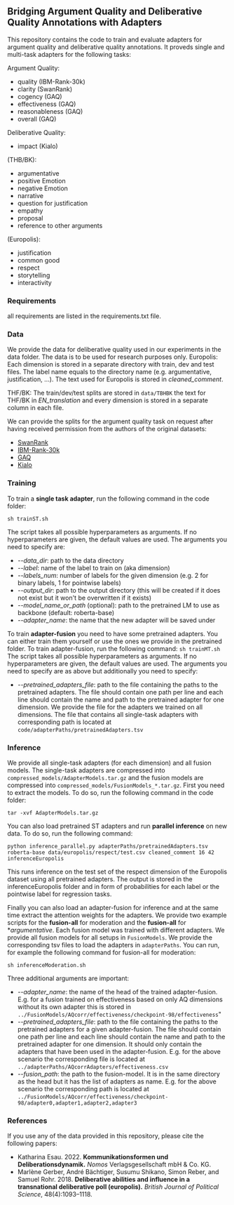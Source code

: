 ## Bridging Argument Quality and Deliberative Quality Annotations with Adapters

This repository contains the code to train and evaluate adapters for argument quality and deliberative quality annotations.
It proveds single and multi-task adapters for the following tasks:

Argument Quality:
- quality (IBM-Rank-30k)
- clarity (SwanRank)
- cogency (GAQ)
- effectiveness (GAQ)
- reasonableness (GAQ)
- overall (GAQ)

Deliberative Quality:
- impact (Kialo)

(THB/BK):
- argumentative
- positive Emotion
- negative Emotion
- narrative
- question for justification
- empathy
- proposal
- reference to other arguments

(Europolis):
- justification
- common good
- respect
- storytelling
- interactivity

### Requirements
all requirements are listed in the requirements.txt file.

### Data
We provide the data for deliberative quality used in our experiments in the data folder. The data is to be used for research purposes only.
Europolis:
Each dimension is stored in a separate directory with
train, dev and test files. The label name equals to the directory name (e.g. argumentative, justification, ...).
The text used for Europolis is stored in *cleaned_comment*.

THF/BK:
The train/dev/test splits are stored in ````data/TBHBK````
the text for THF/BK in *EN_translation* and every dimension is stored in a separate column in each file.

We can provide the splits for the argument quality task on request after having received permission from the authors of the original datasets:
- [SwanRank](https://aclanthology.org/W15-4631/)
- [IBM-Rank-30k](https://ojs.aaai.org/index.php/AAAI/article/view/6285)
- [GAQ](https://aclanthology.org/2020.argmining-1.13/)
- [Kialo](https://aclanthology.org/D19-1568/)

### Training
To train a **single task adapter**, run the following command in the code folder:
```
sh trainST.sh
```
The script takes all possible hyperparameters as arguments. If no hyperparameters are given, the default values are used.
The arguments you need to specify are:
- *--data_dir*: path to the data directory
- *--label*: name of the label to train on (aka dimension)
- *--labels_num*: number of labels for the given dimension (e.g. 2 for binary labels, 1 for pointwise labels)
- *--output_dir*: path to the output directory (this will be created if it does not exist but it won't be overwritten if it exists)
- *--model_name_or_path* (optional): path to the pretrained LM to use as backbone (default: roberta-base)
- *--adapter_name*: the name that the new adapter will be saved under

To train **adapter-fusion** you need to have some pretrained adapters. You can either train them yourself or use the ones we provide in the pretrained folder.
To train adapter-fusion, run the following command:
```sh trainMT.sh```
The script takes all possible hyperparameters as arguments. If no hyperparameters are given, the default values are used.
The arguments you need to specify are as above but additionally you need to specify:
- *--pretrained_adapters_file*: path to the file containing the paths to the pretrained adapters. The file should contain one path per line and each line should contain the name and path to the pretrained adapter for one dimension.
We provide the file for the adapters we trained on all dimensions. The file that contains all single-task adapters with corresponding path
is located at ```code/adapterPaths/pretrainedAdapters.tsv```

### Inference
We provide all single-task adapters (for each dimension) and all fusion models. 
The single-task adapters are compressed into ```compressed_models/AdapterModels.tar.gz``` and the fusion models are compressed into ```compressed_models/FusionModels_*.tar.gz```.
First you need to extract the models. To do so, run the following command in the code folder:
```
tar -xvf AdapterModels.tar.gz 
``` 

You can also load pretrained ST adapters and run **parallel inference** on new data. To do so, run the following command:
```
python inference_parallel.py adapterPaths/pretrainedAdapters.tsv roberta-base data/europolis/respect/test.csv cleaned_comment 16 42 inferenceEuropolis
```
This runs inference on the test set of the respect dimension of the Europolis dataset using all pretrained adapters. The output is stored in the inferenceEuropolis folder and 
in form of probabilities for each label or the pointwise label for regression tasks.

Finally you can also load an adapter-fusion for inference and at the same time extract the attention weights for the adapters.
We provide two example scripts for the **fusion-all** for moderation and the **fusion-all** for **argumentative*.
Each fusion model was trained with different adapters. We provide all fusion models for all setups in ```FusionModels```.
We provide the corresponding tsv files to load the adapters in ```adapterPaths```.
You can run, for example the following command for fusion-all for moderation:
```
sh inferenceModeration.sh
```
Three additional arguments are important:
- *--adapter_name*: the name of the head of the trained adapter-fusion. E.g. for a fusion trained on effectiveness based on only AQ dimensions without its own adapter this is stored in 
```../FusionModels/AQcorr/effectiveness/checkpoint-98/effectiveness```"
- *--pretrained_adapters_file*: path to the file containing the paths to the pretrained adapters for a given adapter-fusion. The file should contain one path per line and each line should contain the name and path to the pretrained adapter for one dimension.
It should only contain the adapters that have been used in the adapter-fusion. E.g. for the above scenario the corresponding file is located at
```../adapterPaths/AQcorrAdapters/effectiveness.csv```
- *--fusion_path*: the path to the fusion-model. It is in the same directory as the head but it has the list of 
adapters as name. E.g. for the above scenario the corresponding path is located at ```../FusionModels/AQcorr/effectiveness/checkpoint-98/adapter0,adapter1,adapter2,adapter3```

### References

If you use any of the data provided in this repository, please cite the following papers:

- Katharina Esau. 2022. **Kommunikationsformen und Deliberationsdynamik.** *Nomos* Verlagsgesellschaft mbH & Co. KG.
- Marlène Gerber, André Bächtiger, Susumu Shikano, Simon Reber, and Samuel Rohr. 2018. **Deliberative abilities and influence in a transnational deliberative poll (europolis).** *British Journal of Political Science*, 48(4):1093–1118.
